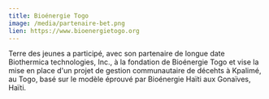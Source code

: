 ```yaml
---
title: Bioénergie Togo
image: /media/partenaire-bet.png
lien: https://www.bioenergietogo.org
---
```

Terre des jeunes a participé, avec son partenaire de longue date Biothermica technologies, Inc., à la fondation de Bioénergie Togo et vise la mise en place d'un projet de gestion communautaire de décehts à Kpalimé, au Togo, basé sur le modèle éprouvé par Bioénergie Haïti aux Gonaïves, Haïti.
